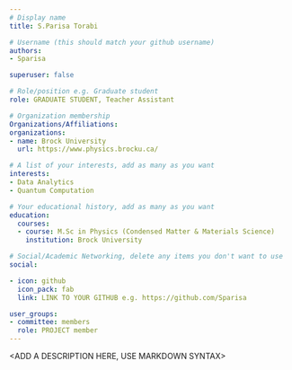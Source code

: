 ```yaml
---
# Display name
title: S.Parisa Torabi

# Username (this should match your github username)
authors:
- Sparisa

superuser: false

# Role/position e.g. Graduate student
role: GRADUATE STUDENT, Teacher Assistant

# Organization membership
Organizations/Affiliations:
organizations:
- name: Brock University
  url: https://www.physics.brocku.ca/

# A list of your interests, add as many as you want
interests:
- Data Analytics
- Quantum Computation

# Your educational history, add as many as you want
education:
  courses:
  - course: M.Sc in Physics (Condensed Matter & Materials Science)
    institution: Brock University

# Social/Academic Networking, delete any items you don't want to use
social:

- icon: github
  icon_pack: fab
  link: LINK TO YOUR GITHUB e.g. https://github.com/Sparisa

user_groups:
- committee: members
  role: PROJECT member
---
```

<ADD A DESCRIPTION HERE, USE MARKDOWN SYNTAX>
